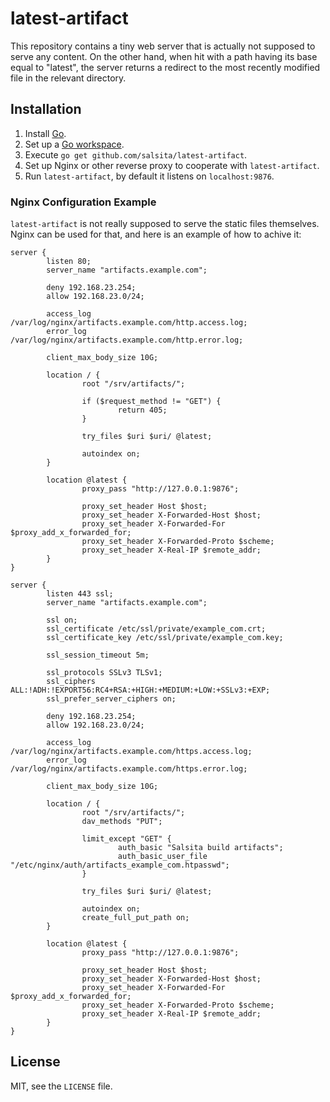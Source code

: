 # latest-artifact #

This repository contains a tiny web server that is actually not supposed to serve
any content. On the other hand, when hit with a path having its base equal to "latest",
the server returns a redirect to the most recently modified file in the relevant
directory.

## Installation ##

1. Install [Go](http://golang.org/doc/install).
2. Set up a [Go workspace](http://golang.org/doc/code.html#GOPATH).
3. Execute `go get github.com/salsita/latest-artifact`.
4. Set up Nginx or other reverse proxy to cooperate with `latest-artifact`.
5. Run `latest-artifact`, by default it listens on `localhost:9876`.

### Nginx Configuration Example ###

`latest-artifact` is not really supposed to serve the static files themselves.
Nginx can be used for that, and here is an example of how to achive it:

```
server {
        listen 80;
        server_name "artifacts.example.com";

        deny 192.168.23.254;
        allow 192.168.23.0/24;

        access_log /var/log/nginx/artifacts.example.com/http.access.log;
        error_log  /var/log/nginx/artifacts.example.com/http.error.log;

        client_max_body_size 10G;

        location / {
                root "/srv/artifacts/";

                if ($request_method != "GET") {
                        return 405;
                }

                try_files $uri $uri/ @latest;

                autoindex on;
        }

        location @latest {
                proxy_pass "http://127.0.0.1:9876";

                proxy_set_header Host $host;
                proxy_set_header X-Forwarded-Host $host;
                proxy_set_header X-Forwarded-For $proxy_add_x_forwarded_for;
                proxy_set_header X-Forwarded-Proto $scheme;
                proxy_set_header X-Real-IP $remote_addr;
        }
}

server {
        listen 443 ssl;
        server_name "artifacts.example.com";

        ssl on;
        ssl_certificate /etc/ssl/private/example_com.crt;
        ssl_certificate_key /etc/ssl/private/example_com.key;

        ssl_session_timeout 5m;

        ssl_protocols SSLv3 TLSv1;
        ssl_ciphers ALL:!ADH:!EXPORT56:RC4+RSA:+HIGH:+MEDIUM:+LOW:+SSLv3:+EXP;
        ssl_prefer_server_ciphers on;

        deny 192.168.23.254;
        allow 192.168.23.0/24;

        access_log /var/log/nginx/artifacts.example.com/https.access.log;
        error_log  /var/log/nginx/artifacts.example.com/https.error.log;

        client_max_body_size 10G;

        location / {
                root "/srv/artifacts/";
                dav_methods "PUT";

                limit_except "GET" {
                        auth_basic "Salsita build artifacts";
                        auth_basic_user_file "/etc/nginx/auth/artifacts_example_com.htpasswd";
                }

                try_files $uri $uri/ @latest;

                autoindex on;
                create_full_put_path on;
        }

        location @latest {
                proxy_pass "http://127.0.0.1:9876";

                proxy_set_header Host $host;
                proxy_set_header X-Forwarded-Host $host;
                proxy_set_header X-Forwarded-For $proxy_add_x_forwarded_for;
                proxy_set_header X-Forwarded-Proto $scheme;
                proxy_set_header X-Real-IP $remote_addr;
        }
}
```

## License ##

MIT, see the `LICENSE` file.
